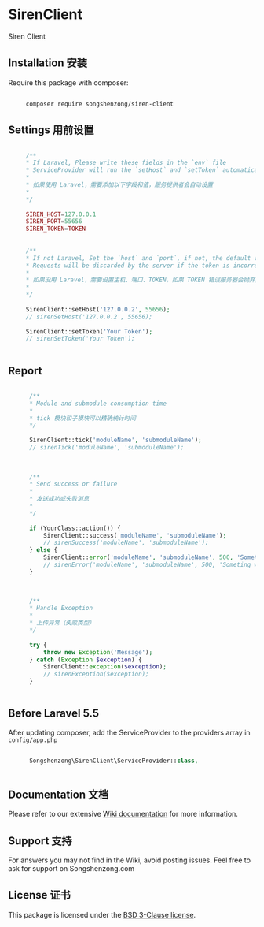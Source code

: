 # SirenClient

Siren Client

## Installation 安装

Require this package with composer:

```shell

     composer require songshenzong/siren-client
```



## Settings 用前设置
```php

     /**
     * If Laravel, Please write these fields in the `env` file
     * ServiceProvider will run the `setHost` and `setToken` automatically
     *
     * 如果使用 Laravel，需要添加以下字段和值，服务提供者会自动设置
     *
     */
     
     SIREN_HOST=127.0.0.1
     SIREN_PORT=55656
     SIREN_TOKEN=TOKEN
 
  
     /**
     * If not Laravel, Set the `host` and `port`, if not, the default value is 127.0.0.1:55656
     * Requests will be discarded by the server if the token is incorrect
     *
     * 如果没用 Laravel，需要设置主机、端口、TOKEN，如果 TOKEN 错误服务器会抛弃数据
     *
     */
     
     SirenClient::setHost('127.0.0.2', 55656);
     // sirenSetHost('127.0.0.2', 55656);
 
     SirenClient::setToken('Your Token');
     // sirenSetToken('Your Token');
    
```

## Report
```php
                       
      /**
      * Module and submodule consumption time
      *
      * tick 模块和子模块可以精确统计时间
      */
      
      SirenClient::tick('moduleName', 'submoduleName');
      // sirenTick('moduleName', 'submoduleName');
 
  
   
      /**
      * Send success or failure
      *
      * 发送成功或失败消息
      *
      */
      
      if (YourClass::action()) {
          SirenClient::success('moduleName', 'submoduleName');
          // sirenSuccess('moduleName', 'submoduleName');
      } else {
          SirenClient::error('moduleName', 'submoduleName', 500, 'Someting wrong');
          // sirenError('moduleName', 'submoduleName', 500, 'Someting wrong');
      }

 
  
      /**
      * Handle Exception
      *
      * 上传异常（失败类型）
      */
      
      try {
          throw new Exception('Message');
      } catch (Exception $exception) {
          SirenClient::exception($exception);
          // sirenException($exception);
      }
         
```



##  Before Laravel 5.5
After updating composer, add the ServiceProvider to the providers array in `config/app.php`

```php

      Songshenzong\SirenClient\ServiceProvider::class,
      
```


## Documentation 文档

Please refer to our extensive [Wiki documentation](https://github.com/songshenzong/siren-client/wiki) for more information.


## Support 支持

For answers you may not find in the Wiki, avoid posting issues. Feel free to ask for support on Songshenzong.com


## License 证书

This package is licensed under the [BSD 3-Clause license](http://opensource.org/licenses/BSD-3-Clause).

